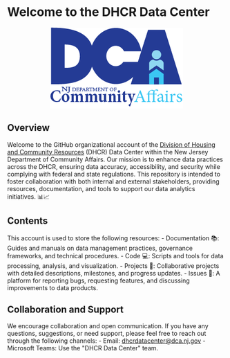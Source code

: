 # Welcome to the DHCR Data Center

<p align="center">
  <img width="309" height="187" src="logo.png">
</p>

## Overview

Welcome to the GitHub organizational account of the [Division of Housing
and Community Resources](https://www.nj.gov/dca//dhcr/index.shtml)
(DHCR) Data Center within the New Jersey Department of Community
Affairs. Our mission is to enhance data practices across the DHCR,
ensuring data accuracy, accessibility, and security while complying with
federal and state regulations. This repository is intended to foster
collaboration with both internal and external stakeholders, providing
resources, documentation, and tools to support our data analytics
initiatives. 📊📈

## Contents

This account is used to store the following resources: - Documentation
📚: Guides and manuals on data management practices, governance
frameworks, and technical procedures. - Code 💻: Scripts and tools for
data processing, analysis, and visualization. - Projects 📝:
Collaborative projects with detailed descriptions, milestones, and
progress updates. - Issues 🐛: A platform for reporting bugs, requesting
features, and discussing improvements to data products.

## Collaboration and Support

We encourage collaboration and open communication. If you have any
questions, suggestions, or need support, please feel free to reach out
through the following channels: - Email:
[dhcrdatacenter\@dca.nj.gov](mailto:dhcrdatacenter@dca.nj.gov) -
Microsoft Teams: Use the "DHCR Data Center" team.
